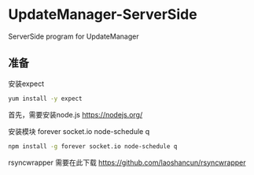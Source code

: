 # UpdateManager-ServerSide
ServerSide program for UpdateManager 

## 准备

安装expect
```bash
yum install -y expect
```

首先，需要安装node.js https://nodejs.org/


安装模块 forever socket.io node-schedule q 
```bash
npm install -g forever socket.io node-schedule q 
```
rsyncwrapper 需要在此下载 https://github.com/laoshancun/rsyncwrapper






